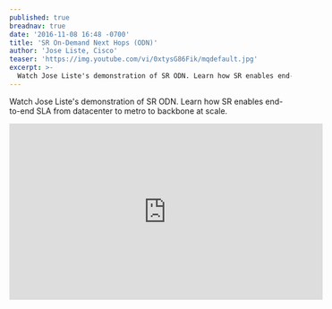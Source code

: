 ```yaml
---
published: true
breadnav: true
date: '2016-11-08 16:48 -0700'
title: 'SR On-Demand Next Hops (ODN)'
author: 'Jose Liste, Cisco'
teaser: 'https://img.youtube.com/vi/0xtysG86Fik/mqdefault.jpg'
excerpt: >-
  Watch Jose Liste's demonstration of SR ODN. Learn how SR enables end-to-end SLA from datacenter to metro to backbone at scale.
---
```

Watch Jose Liste's demonstration of SR ODN. Learn how SR enables end-to-end SLA from datacenter to metro to backbone at scale.

<iframe width="560" height="315" src="https://www.youtube.com/embed/0xtysG86Fik" frameborder="0" allowfullscreen></iframe>
